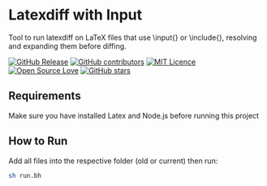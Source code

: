 # Latexdiff with Input

Tool to run latexdiff on LaTeX files that use \input{} or \include{}, resolving and expanding them before diffing.

[![GitHub Release](https://img.shields.io/github/release/s3researchlab/latexdiff-with-input.svg)](https://github.com/s3researchlab/latexdiff-with-input/releases/latest)
[![GitHub contributors](https://img.shields.io/github/contributors/s3researchlab/latexdiff-with-input.svg)](https://github.com/s3researchlab/latexdiff-with-input/graphs/contributors)
[![MIT Licence](https://badges.frapsoft.com/os/mit/mit.svg?v=103)](https://opensource.org/licenses/mit-license.php)
[![Open Source Love](https://badges.frapsoft.com/os/v1/open-source.svg?v=103)](https://github.com/ellerbrock/open-source-badges/)
[![GitHub stars](https://img.shields.io/github/stars/s3researchlab/latexdiff-with-input.svg)](https://github.com/s3researchlab/latexdiff-with-input)

## Requirements

Make sure you have installed Latex and Node.js before running this project

## How to Run

Add all files into the respective folder (old or current) then run:

```sh
sh run.bh
```


